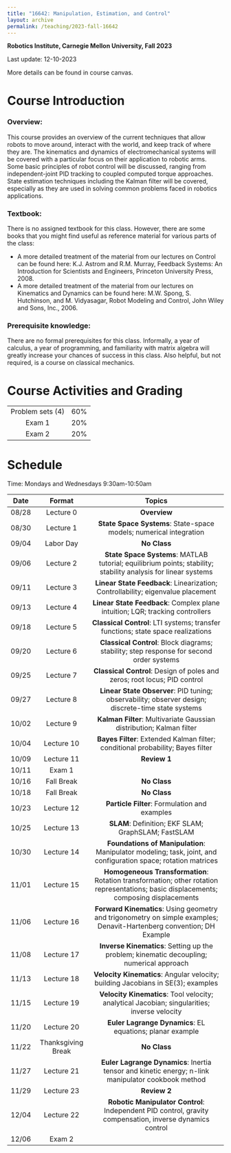 ```yaml
---
title: "16642: Manipulation, Estimation, and Control"
layout: archive
permalink: /teaching/2023-fall-16642
---
```

**Robotics Institute, Carnegie Mellon University, Fall 2023**

Last update: 12-10-2023

More details can be found in course canvas.

Course Introduction
======
### Overview:
This course provides an overview of the current techniques that allow robots to move around, interact with the world, and keep track of where they are. 
The kinematics and dynamics of electromechanical systems will be covered with a particular focus on their application to robotic arms. 
Some basic principles of robot control will be discussed, ranging from independent-joint PID tracking to coupled computed torque approaches. 
State estimation techniques including the Kalman filter will be covered, especially as they are used in solving common problems faced in robotics applications.


### Textbook: 
There is no assigned textbook for this class. 
However, there are some books that you might find useful as reference material for various parts of the class: 
- A more detailed treatment of the material from our lectures on Control can be found here: 
K.J. Astrom and R.M. Murray, Feedback Systems: An Introduction for Scientists and Engineers, Princeton University Press, 2008.
- A more detailed treatment of the material from our lectures on Kinematics and Dynamics can be found here: 
M.W. Spong, S. Hutchinson, and M. Vidyasagar, Robot Modeling and Control, John Wiley and Sons, Inc., 2006.

  
### Prerequisite knowledge: 
There are no formal prerequisites for this class. 
Informally, a year of calculus, a year of programming, and familiarity with matrix algebra will greatly increase your chances of success in this class. 
Also helpful, but not required, is a course on classical mechanics.

Course Activities and Grading
======


|                  |     |
|:----------------:|:---:|
| Problem sets (4) | 60% |
|      Exam 1      | 20% |
|      Exam 2      | 20% |


Schedule
======
Time: Mondays and Wednesdays 9:30am-10:50am

| Date  |          Format           |                                                                Topics                                                                 |
|:-----:|:-------------------------:|:-------------------------------------------------------------------------------------------------------------------------------------:|
| 08/28 |         Lecture 0         |                                                             **Overview**                                                              |
| 08/30 |         Lecture 1         |                                  **State Space Systems**: State-space models; numerical integration                                   |
| 09/04 |         Labor Day         |                                                             **No Class**                                                              |   
| 09/06 |         Lecture 2         |            **State Space Systems**: MATLAB tutorial; equilibrium points; stability; stability analysis for linear systems             |	 
| 09/11 |         Lecture 3         |                            **Linear State Feedback**: Linearization; Controllability; eigenvalue placement                            |
| 09/13 |         Lecture 4         |                             **Linear State Feedback**: Complex plane intuition; LQR; tracking controllers                             |
| 09/18 |         Lecture 5         |                           **Classical Control**: LTI systems; transfer functions; state space realizations                            |
| 09/20 |         Lecture 6         |                       **Classical Control**: Block diagrams; stability; step response for second order systems                        |
| 09/25 |         Lecture 7         |                               **Classical Control**: Design of poles and zeros; root locus; PID control                               |
| 09/27 |         Lecture 8         |                  **Linear State Observer**: PID tuning; observability; observer design; discrete-time state systems                   |
| 10/02 |         Lecture 9         |                                 **Kalman Filter**: Multivariate Gaussian distribution; Kalman filter                                  |
| 10/04 |        Lecture 10         |                            **Bayes Filter**: Extended Kalman filter; conditional probability; Bayes filter                            |
| 10/09 |        Lecture 11         |                                                             **Review 1**                                                              |
| 10/11 |          Exam 1           |
| 10/16 |        Fall Break         |                                                             **No Class**                                                              |
| 10/18 |        Fall Break         |                                                             **No Class**                                                              |                           
| 10/23 |        Lecture 12         |                                             **Particle Filter**: Formulation and examples                                             |
| 10/25 |        Lecture 13         |                                          **SLAM**: Definition; EKF SLAM; GraphSLAM; FastSLAM                                          |
| 10/30 |        Lecture 14         |            **Foundations of Manipulation**: Manipulator modeling; task, joint, and configuration space; rotation matrices             |
| 11/01 |        Lecture 15         | **Homogeneous Transformation**: Rotation transformation; other rotation representations; basic displacements; composing displacements |
| 11/06 |        Lecture 16         |         **Forward Kinematics**: Using geometry and trigonometry on simple examples; Denavit-Hartenberg convention; DH Example         |
| 11/08 |        Lecture 17         |                       **Inverse Kinematics**: Setting up the problem; kinematic decoupling; numerical approach                        | 
| 11/13 |        Lecture 18         |                           **Velocity Kinematics**: Angular velocity; building Jacobians in SE(3); examples                            |
| 11/15 |        Lecture 19         |                     **Velocity Kinematics**: Tool velocity; analytical Jacobian; singularities; inverse velocity                      |
| 11/20 |        Lecture 20         |                                       **Euler Lagrange Dynamics**: EL equations; planar example                                       | 
| 11/22 |    Thanksgiving Break     |                                                             **No Class**                                                              |                    
| 11/27 |        Lecture 21         |                  **Euler Lagrange Dynamics**: Inertia tensor and kinetic energy; n-link manipulator cookbook method                   |
| 11/29 |        Lecture 23         |                                                             **Review 2**                                                              |
| 12/04 |        Lecture 22         |               **Robotic Manipulator Control**: Independent PID control, gravity compensation, inverse dynamics control                |
| 12/06 |          Exam 2           |
